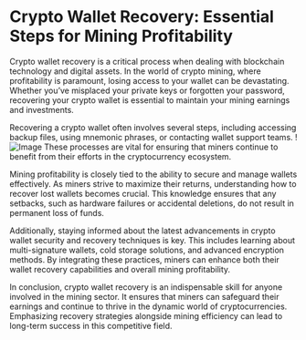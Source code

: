 # Crypto Wallet Recovery: Essential Steps for Mining Profitability

Crypto wallet recovery is a critical process when dealing with blockchain technology and digital assets. In the world of crypto mining, where profitability is paramount, losing access to your wallet can be devastating. Whether you’ve misplaced your private keys or forgotten your password, recovering your crypto wallet is essential to maintain your mining earnings and investments.

Recovering a crypto wallet often involves several steps, including accessing backup files, using mnemonic phrases, or contacting wallet support teams. !![Image](https://github.com/user-attachments/assets/3be06921-4469-491d-bd37-5f14c53422b7) These processes are vital for ensuring that miners continue to benefit from their efforts in the cryptocurrency ecosystem.

Mining profitability is closely tied to the ability to secure and manage wallets effectively. As miners strive to maximize their returns, understanding how to recover lost wallets becomes crucial. This knowledge ensures that any setbacks, such as hardware failures or accidental deletions, do not result in permanent loss of funds.

Additionally, staying informed about the latest advancements in crypto wallet security and recovery techniques is key. This includes learning about multi-signature wallets, cold storage solutions, and advanced encryption methods. By integrating these practices, miners can enhance both their wallet recovery capabilities and overall mining profitability.

In conclusion, crypto wallet recovery is an indispensable skill for anyone involved in the mining sector. It ensures that miners can safeguard their earnings and continue to thrive in the dynamic world of cryptocurrencies. Emphasizing recovery strategies alongside mining efficiency can lead to long-term success in this competitive field.
